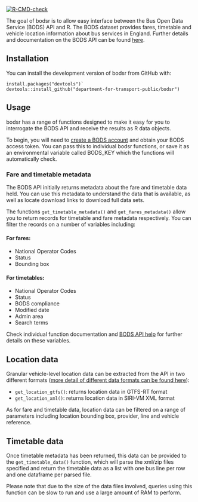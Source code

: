 <!-- badges: start -->
  [![R-CMD-check](https://github.com/department-for-transport/bodsr/actions/workflows/R-CMD-check.yaml/badge.svg)](https://github.com/department-for-transport/bodsr/actions/workflows/R-CMD-check.yaml)
  <!-- badges: end -->

The goal of bodsr is to allow easy interface between the Bus Open Data Service (BODS) API and R. The BODS dataset provides fares, timetable and vehicle location information about bus services in England. Further details and documentation on the BODS API can be found [here](https://www.gov.uk/government/collections/bus-open-data-service).

## Installation
You can install the development version of bodsr from GitHub with:

```
install.packages("devtools")`
devtools::install_github("department-for-transport-public/bodsr")
```

## Usage
bodsr has a range of functions designed to make it easy for you to interrogate the BODS API and receive the results as R data objects.

To begin, you will need to [create a BODS account](https://data.bus-data.dft.gov.uk/) and obtain your BODS access token. You can pass this to individual bodsr functions, or save it as an environmental variable called BODS_KEY which the functions will automatically check.  

### Fare and timetable metadata

The BODS API initially returns metadata about the fare and timetable data held. You can use this metadata to understand the data that is available, as well as locate download links to download full data sets.

The functions `get_timetable_metadata()` and `get_fares_metadata()` allow you to return records for timetable and fare metadata respectively. You can filter the records on a number of variables including:

#### For fares:

* National Operator Codes
* Status
* Bounding box

#### For timetables:

* National Operator Codes
* Status
* BODS compliance
* Modified date
* Admin area
* Search terms

Check individual function documentation and [BODS API help](https://data.bus-data.dft.gov.uk/guidance/requirements/?section=api) for further details on these variables.

## Location data

Granular vehicle-level location data can be extracted from the API in two different formats ([more detail of different data formats can be found here](https://data.bus-data.dft.gov.uk/guidance/requirements/?section=dataformats)):

* `get_location_gtfs()`: returns location data in GTFS-RT format
* `get_location_xml()`: returns location data in SIRI-VM XML format

As for fare and timetable data, location data can be filtered on a range of parameters including location bounding box, provider, line and vehicle reference.

## Timetable data

Once timetable metadata has been returned, this data can be provided to the `get_timetable_data()` function, which will parse the xml/zip files specified and return the timetable data as a list with one bus line per row and one dataframe per parsed file.

Please note that due to the size of the data files involved, queries using this function can be slow to run and use a large amount of RAM to perform.
